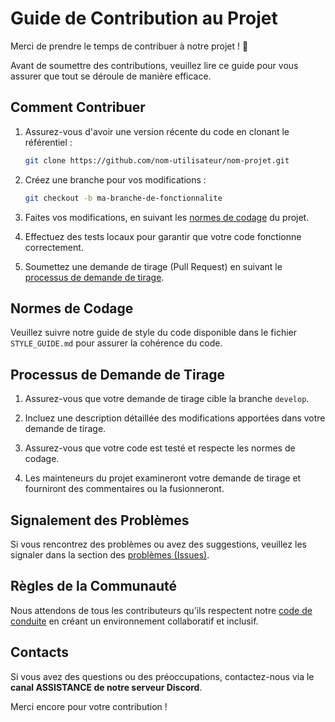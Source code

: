 # Guide de Contribution au Projet

Merci de prendre le temps de contribuer à notre projet ! :tada:

Avant de soumettre des contributions, veuillez lire ce guide pour vous assurer que tout se déroule de manière efficace.

## Comment Contribuer

1. Assurez-vous d'avoir une version récente du code en clonant le référentiel :

   ```bash
   git clone https://github.com/nom-utilisateur/nom-projet.git
   ```

2. Créez une branche pour vos modifications :

   ```bash
   git checkout -b ma-branche-de-fonctionnalite
   ```

3. Faites vos modifications, en suivant les [normes de codage](#normes-de-codage) du projet.

4. Effectuez des tests locaux pour garantir que votre code fonctionne correctement.

5. Soumettez une demande de tirage (Pull Request) en suivant le [processus de demande de tirage](#processus-de-demande-de-tirage).

## Normes de Codage

Veuillez suivre notre guide de style du code disponible dans le fichier `STYLE_GUIDE.md` pour assurer la cohérence du code.

## Processus de Demande de Tirage

1. Assurez-vous que votre demande de tirage cible la branche `develop`.

2. Incluez une description détaillée des modifications apportées dans votre demande de tirage.

3. Assurez-vous que votre code est testé et respecte les normes de codage.

4. Les mainteneurs du projet examineront votre demande de tirage et fourniront des commentaires ou la fusionneront.

## Signalement des Problèmes

Si vous rencontrez des problèmes ou avez des suggestions, veuillez les signaler dans la section des [problèmes (Issues)](https://github.com/nom-utilisateur/Projet_Git_IW3/issues).

## Règles de la Communauté

Nous attendons de tous les contributeurs qu'ils respectent notre [code de conduite](CODE_OF_CONDUCT.md) en créant un environnement collaboratif et inclusif.

## Contacts

Si vous avez des questions ou des préoccupations, contactez-nous via le **canal ASSISTANCE de notre serveur Discord**.

Merci encore pour votre contribution !
